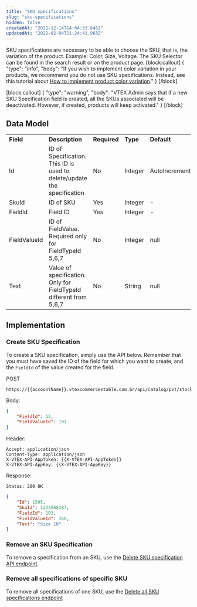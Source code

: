 ```yaml
---
title: "SKU specifications"
slug: "sku-specifications"
hidden: false
createdAt: "2021-12-14T14:04:33.846Z"
updatedAt: "2022-02-04T21:24:41.963Z"
---
```

SKU specifications are necessary to be able  to choose the SKU, that is, the variation of the product. Example: Color, Size, Voltage. The SKU Selector can be found in the search result or on the product page.
[block:callout]
{
  "type": "info",
  "body": "If you wish to implement color variation in your products, we recommend you do not use SKU specifications. Instead, see this tutorial about [How to implement product color variation](https://developers.vtex.com/vtex-rest-api/docs/how-to-implement-product-color-variation)."
}
[/block]

[block:callout]
{
  "type": "warning",
  "body": "VTEX Admin says that if a new SKU Specification field is created, all the SKUs associated will be deactivated. However, if created, products will keep activated."
}
[/block]
## Data Model

<table>
  <tr>
   <td><strong>Field</strong>
   </td>
   <td><strong>Description</strong>
   </td>
   <td><strong>Required</strong>
   </td>
   <td><strong>Type</strong>
   </td>
   <td><strong>Default</strong>
   </td>
  </tr>
  <tr>
   <td>Id
   </td>
   <td>ID of Specification. This ID is used to delete/update the specification
   </td>
   <td>No
   </td>
   <td>Integer
   </td>
   <td>AutoIncrement
   </td>
  </tr>
  <tr>
   <td>SkuId
   </td>
   <td>ID of SKU
   </td>
   <td>Yes
   </td>
   <td>Integer
   </td>
   <td>-
   </td>
  </tr>
  <tr>
   <td>FieldId
   </td>
   <td>Field ID
   </td>
   <td>Yes
   </td>
   <td>Integer
   </td>
   <td>-
   </td>
  </tr>
  <tr>
   <td>FieldValueId
   </td>
   <td>ID of FieldValue. Required only for FieldTypeId 5,6,7
   </td>
   <td>No
   </td>
   <td>Integer
   </td>
   <td>null
   </td>
  </tr>
  <tr>
   <td>Text
   </td>
   <td>Value of specification. Only for FieldTypeId different from 5,6,7
   </td>
   <td>No
   </td>
   <td>String
   </td>
   <td>null
   </td>
  </tr>
</table>


## Implementation

### Create SKU Specification
To create a SKU specification, simply use the API below. Remember that you must have saved the ID of the field for which you want to create, and the `FieldId` of the value created for the field.

POST
```
https://{{accountName}}.vtexcommercestable.com.br/api/catalog/pvt/stockkeepingunit/{{skuId}}/specification/
```
Body:
```json
{
    "FieldId": 13,
    "FieldValueId": 101
}
```


Header:
```
Accept: application/json 
Content-Type: application/json 
X-VTEX-API-AppToken: {{X-VTEX-API-AppToken}} 
X-VTEX-API-AppKey: {{X-VTEX-API-AppKey}}
```
Response:
```
Status: 200 OK 
```
```json
{
    "Id": 1505,
    "SkuId": 1234568387,
    "FieldId": 193,
    "FieldValueId": 360,
    "Text": "Size 10"
}
```


### Remove an SKU Specification
To remove a specification from an SKU, use the [Delete SKU specification API endpoint](https://developers.vtex.com/vtex-rest-api/reference/delete_api-catalog-pvt-stockkeepingunit-skuid-specification-specificationid).


### Remove all specifications of specific SKU
To remove all specifications of one SKU, use the [Delete all SKU specifications endpoint](https://developers.vtex.com/vtex-rest-api/reference/catalog-api-delete-sku-specification)